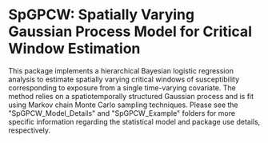# SpGPCW: Spatially Varying Gaussian Process Model for Critical Window Estimation

This package implements a hierarchical Bayesian logistic regression analysis to estimate spatially varying critical windows of susceptibility corresponding to exposure from a single time-varying covariate. The method relies on a spatiotemporally structured Gaussian process and is fit using Markov chain Monte Carlo sampling techniques. Please see the "SpGPCW_Model_Details" and "SpGPCW_Example" folders for more specific information regarding the statistical model and package use details, respectively.

